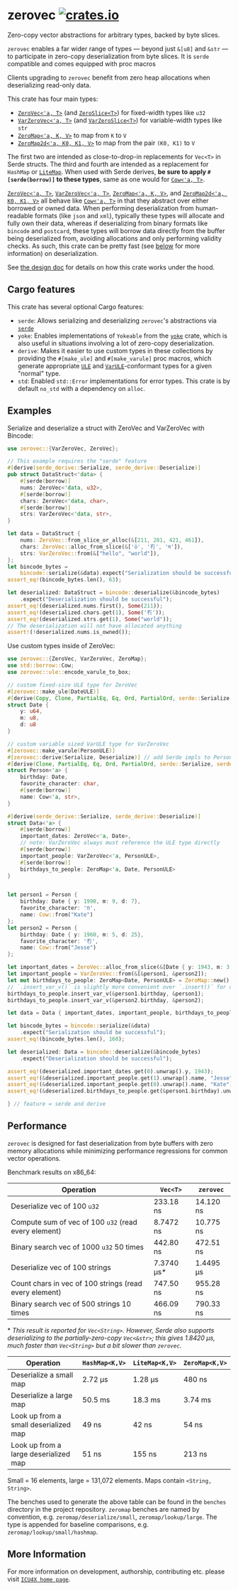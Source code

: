 # zerovec [![crates.io](https://img.shields.io/crates/v/zerovec)](https://crates.io/crates/zerovec)

<!-- cargo-rdme start -->

Zero-copy vector abstractions for arbitrary types, backed by byte slices.

`zerovec` enables a far wider range of types — beyond just `&[u8]` and `&str` — to participate in
zero-copy deserialization from byte slices. It is `serde` compatible and comes equipped with
proc macros

Clients upgrading to `zerovec` benefit from zero heap allocations when deserializing
read-only data.

This crate has four main types:

- [`ZeroVec<'a, T>`] (and [`ZeroSlice<T>`](ZeroSlice)) for fixed-width types like `u32`
- [`VarZeroVec<'a, T>`] (and [`VarZeroSlice<T>`](ZeroSlice)) for variable-width types like `str`
- [`ZeroMap<'a, K, V>`] to map from `K` to `V`
- [`ZeroMap2d<'a, K0, K1, V>`] to map from the pair `(K0, K1)` to `V`

The first two are intended as close-to-drop-in replacements for `Vec<T>` in Serde structs. The third and fourth are
intended as a replacement for `HashMap` or [`LiteMap`](https://docs.rs/litemap). When used with Serde derives, **be sure to apply
`#[serde(borrow)]` to these types**, same as one would for [`Cow<'a, T>`].

[`ZeroVec<'a, T>`], [`VarZeroVec<'a, T>`], [`ZeroMap<'a, K, V>`], and [`ZeroMap2d<'a, K0, K1, V>`] all behave like
[`Cow<'a, T>`] in that they abstract over either borrowed or owned data. When performing deserialization
from human-readable formats (like `json` and `xml`), typically these types will allocate and fully own their data, whereas if deserializing
from binary formats like `bincode` and `postcard`, these types will borrow data directly from the buffer being deserialized from,
avoiding allocations and only performing validity checks. As such, this crate can be pretty fast (see [below](#Performance) for more information)
on deserialization.

See [the design doc](https://github.com/unicode-org/icu4x/blob/main/utils/zerovec/design_doc.md) for details on how this crate
works under the hood.

## Cargo features

This crate has several optional Cargo features:
 - `serde`: Allows serializing and deserializing `zerovec`'s abstractions via [`serde`](https://docs.rs/serde)
 - `yoke`: Enables implementations of `Yokeable` from the [`yoke`](https://docs.rs/yoke/) crate, which is also useful
   in situations involving a lot of zero-copy deserialization.
 - `derive`: Makes it easier to use custom types in these collections by providing the `#[make_ule]` and
   `#[make_varule]` proc macros, which generate appropriate [`ULE`](https://docs.rs/zerovec/latest/zerovec/ule/trait.ULE.html) and
   [`VarULE`](https://docs.rs/zerovec/latest/zerovec/ule/trait.VarULE.html)-conformant types for a given "normal" type.
 - `std`: Enabled `std::Error` implementations for error types. This crate is by default `no_std` with a dependency on `alloc`.

[`ZeroVec<'a, T>`]: ZeroVec
[`VarZeroVec<'a, T>`]: VarZeroVec
[`ZeroMap<'a, K, V>`]: ZeroMap
[`ZeroMap2d<'a, K0, K1, V>`]: ZeroMap2d
[`Cow<'a, T>`]: alloc::borrow::Cow

## Examples

Serialize and deserialize a struct with ZeroVec and VarZeroVec with Bincode:

```rust
use zerovec::{VarZeroVec, ZeroVec};

// This example requires the "serde" feature
#[derive(serde_derive::Serialize, serde_derive::Deserialize)]
pub struct DataStruct<'data> {
    #[serde(borrow)]
    nums: ZeroVec<'data, u32>,
    #[serde(borrow)]
    chars: ZeroVec<'data, char>,
    #[serde(borrow)]
    strs: VarZeroVec<'data, str>,
}

let data = DataStruct {
    nums: ZeroVec::from_slice_or_alloc(&[211, 281, 421, 461]),
    chars: ZeroVec::alloc_from_slice(&['ö', '冇', 'म']),
    strs: VarZeroVec::from(&["hello", "world"]),
};
let bincode_bytes =
    bincode::serialize(&data).expect("Serialization should be successful");
assert_eq!(bincode_bytes.len(), 63);

let deserialized: DataStruct = bincode::deserialize(&bincode_bytes)
    .expect("Deserialization should be successful");
assert_eq!(deserialized.nums.first(), Some(211));
assert_eq!(deserialized.chars.get(1), Some('冇'));
assert_eq!(deserialized.strs.get(1), Some("world"));
// The deserialization will not have allocated anything
assert!(!deserialized.nums.is_owned());
```

Use custom types inside of ZeroVec:

```rust
use zerovec::{ZeroVec, VarZeroVec, ZeroMap};
use std::borrow::Cow;
use zerovec::ule::encode_varule_to_box;

// custom fixed-size ULE type for ZeroVec
#[zerovec::make_ule(DateULE)]
#[derive(Copy, Clone, PartialEq, Eq, Ord, PartialOrd, serde::Serialize, serde::Deserialize)]
struct Date {
    y: u64,
    m: u8,
    d: u8
}

// custom variable sized VarULE type for VarZeroVec
#[zerovec::make_varule(PersonULE)]
#[zerovec::derive(Serialize, Deserialize)] // add Serde impls to PersonULE
#[derive(Clone, PartialEq, Eq, Ord, PartialOrd, serde::Serialize, serde::Deserialize)]
struct Person<'a> {
    birthday: Date,
    favorite_character: char,
    #[serde(borrow)]
    name: Cow<'a, str>,
}

#[derive(serde_derive::Serialize, serde_derive::Deserialize)]
struct Data<'a> {
    #[serde(borrow)]
    important_dates: ZeroVec<'a, Date>,
    // note: VarZeroVec always must reference the ULE type directly
    #[serde(borrow)]
    important_people: VarZeroVec<'a, PersonULE>,
    #[serde(borrow)]
    birthdays_to_people: ZeroMap<'a, Date, PersonULE>
}


let person1 = Person {
    birthday: Date { y: 1990, m: 9, d: 7},
    favorite_character: 'π',
    name: Cow::from("Kate")
};
let person2 = Person {
    birthday: Date { y: 1960, m: 5, d: 25},
    favorite_character: '冇',
    name: Cow::from("Jesse")
};

let important_dates = ZeroVec::alloc_from_slice(&[Date { y: 1943, m: 3, d: 20}, Date { y: 1976, m: 8, d: 2}, Date { y: 1998, m: 2, d: 15}]);
let important_people = VarZeroVec::from(&[&person1, &person2]);
let mut birthdays_to_people: ZeroMap<Date, PersonULE> = ZeroMap::new();
// `.insert_var_v()` is slightly more convenient over `.insert()` for custom ULE types
birthdays_to_people.insert_var_v(&person1.birthday, &person1);
birthdays_to_people.insert_var_v(&person2.birthday, &person2);

let data = Data { important_dates, important_people, birthdays_to_people };

let bincode_bytes = bincode::serialize(&data)
    .expect("Serialization should be successful");
assert_eq!(bincode_bytes.len(), 160);

let deserialized: Data = bincode::deserialize(&bincode_bytes)
    .expect("Deserialization should be successful");

assert_eq!(deserialized.important_dates.get(0).unwrap().y, 1943);
assert_eq!(&deserialized.important_people.get(1).unwrap().name, "Jesse");
assert_eq!(&deserialized.important_people.get(0).unwrap().name, "Kate");
assert_eq!(&deserialized.birthdays_to_people.get(&person1.birthday).unwrap().name, "Kate");

} // feature = serde and derive
```

## Performance

`zerovec` is designed for fast deserialization from byte buffers with zero memory allocations
while minimizing performance regressions for common vector operations.

Benchmark results on x86_64:

| Operation | `Vec<T>` | `zerovec` |
|---|---|---|
| Deserialize vec of 100 `u32` | 233.18 ns | 14.120 ns |
| Compute sum of vec of 100 `u32` (read every element) | 8.7472 ns | 10.775 ns |
| Binary search vec of 1000 `u32` 50 times | 442.80 ns | 472.51 ns |
| Deserialize vec of 100 strings | 7.3740 μs\* | 1.4495 μs |
| Count chars in vec of 100 strings (read every element) | 747.50 ns | 955.28 ns |
| Binary search vec of 500 strings 10 times | 466.09 ns | 790.33 ns |

\* *This result is reported for `Vec<String>`. However, Serde also supports deserializing to the partially-zero-copy `Vec<&str>`; this gives 1.8420 μs, much faster than `Vec<String>` but a bit slower than `zerovec`.*

| Operation | `HashMap<K,V>`  | `LiteMap<K,V>` | `ZeroMap<K,V>` |
|---|---|---|---|
| Deserialize a small map | 2.72 μs | 1.28 μs | 480 ns |
| Deserialize a large map | 50.5 ms | 18.3 ms | 3.74 ms |
| Look up from a small deserialized map | 49 ns | 42 ns | 54 ns |
| Look up from a large deserialized map | 51 ns | 155 ns | 213 ns |

Small = 16 elements, large = 131,072 elements. Maps contain `<String, String>`.

The benches used to generate the above table can be found in the `benches` directory in the project repository.
`zeromap` benches are named by convention, e.g. `zeromap/deserialize/small`, `zeromap/lookup/large`. The type
is appended for baseline comparisons, e.g. `zeromap/lookup/small/hashmap`.

<!-- cargo-rdme end -->

## More Information

For more information on development, authorship, contributing etc. please visit [`ICU4X home page`](https://github.com/unicode-org/icu4x).
